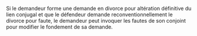 Si le demandeur forme une demande en divorce pour altération définitive du lien conjugal et que le défendeur demande reconventionnellement le divorce pour faute, le demandeur peut invoquer les fautes de son conjoint pour modifier le fondement de sa demande.
